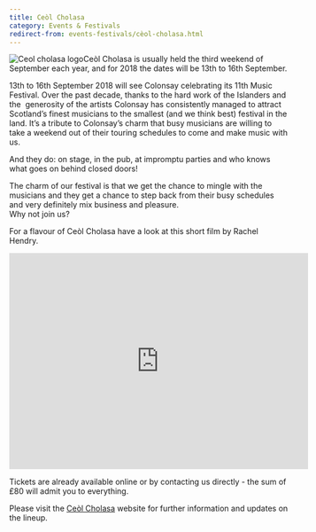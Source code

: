 ```yaml
---
title: Ceòl Cholasa
category: Events & Festivals
redirect-from: events-festivals/cèol-cholasa.html
---
```


![Ceol cholasa logo](/uploads/unnamed.jpg)Ceòl Cholasa is usually held the third weekend of September each year, and for 2018 the dates will be 13th to 16th September.

13th to 16th September 2018 will see Colonsay celebrating its 11th Music Festival. Over the past decade, thanks to the hard work of the Islanders and the  generosity of the artists Colonsay has consistently managed to attract Scotland’s finest musicians to the smallest (and we think best) festival in the land. It’s a tribute to Colonsay’s charm that busy musicians are willing to take a weekend out of their touring schedules to come and make music with us.

And they do: on stage, in the pub, at impromptu parties and who knows what goes on behind closed doors!

The charm of our festival is that we get the chance to mingle with the musicians and they get a chance to step back from their busy schedules and very definitely mix business and pleasure.<br />Why not join us?

For a flavour of Ceòl Cholasa have a look at this short film by Rachel Hendry.

<iframe class="media-youtube-player" width="540" height="390" title="Cèol Cholasa Final 1" src="https://www.youtube.com/embed/ym6o7np8ZU8?wmode=opaque&controls=&rel=0" name="Cèol Cholasa Final 1" frameborder="0" allowfullscreen>Video of Cèol Cholasa Final 1</iframe>

Tickets are already available online or by contacting us directly - the sum of £80 will admit you to everything.

Please visit the <a href="http://ceolcholasa.co.uk/">Ceòl Cholasa</a> website for further information and updates on the lineup.